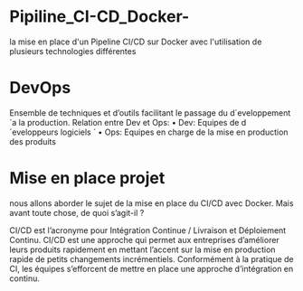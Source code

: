 # Pipiline_CI-CD_Docker-
la mise en place  d'un Pipeline CI/CD sur Docker avec l'utilisation de plusieurs technologies différentes  
# DevOps
Ensemble de techniques et d’outils facilitant le passage du
d´eveloppement `a la production.
Relation entre Dev et Ops:
• Dev: Equipes de d´eveloppeurs logiciels ´
• Ops: Equipes en charge de la mise en production des produits
# Mise en place projet 
nous allons aborder le sujet de la mise en place du CI/CD avec Docker. Mais avant toute chose, de quoi s’agit-il ?

CI/CD est l’acronyme pour Intégration Continue / Livraison et Déploiement Continu. CI/CD est une approche qui permet aux entreprises d’améliorer leurs produits rapidement en mettant l’accent sur la mise en production rapide de petits changements incrémentiels. Conformément à la pratique de CI, les équipes s’efforcent de mettre en place une approche d’intégration en continu.